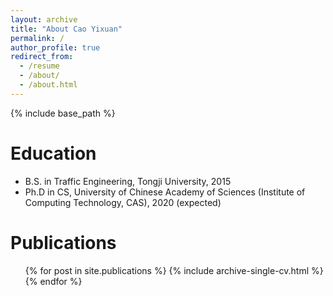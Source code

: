 ```yaml
---
layout: archive
title: "About Cao Yixuan"
permalink: /
author_profile: true
redirect_from:
  - /resume
  - /about/
  - /about.html
---
```


{% include base_path %}


Education
======
* B.S. in Traffic Engineering, Tongji University, 2015
* Ph.D in CS, University of Chinese Academy of Sciences (Institute of Computing Technology, CAS), 2020 (expected)


Publications
======
  <ul>{% for post in site.publications %}
    {% include archive-single-cv.html %}
  {% endfor %}</ul>
